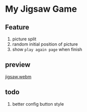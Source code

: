 # My Jigsaw Game

## Feature

1. picture split
2. random initial position of picture
3. show `play again page` when finish

## preview

[jigsaw.webm](https://github.com/user-attachments/assets/4f339b19-375b-4bfb-b547-1327ce0ddfa5)


## todo

1. better config button style
